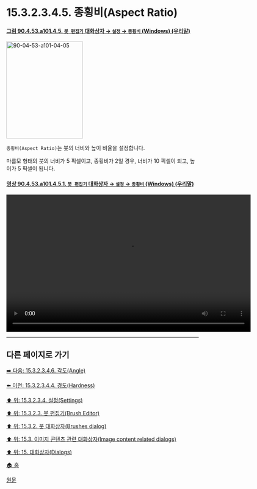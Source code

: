 # 15.3.2.3.4.5. 종횡비(Aspect Ratio)

<a id="90-04-53-a101-04-05"></a>

#### [그림 90.4.53.a101.4.5. `붓 편집기` 대화상자 → `설정` → `종횡비` (Windows) (우리말)](./90-04-0053-brush_editor.md#90-04-53-a101-04-05)
<img width="200" height="255" alt="90-04-53-a101-04-05" src="https://github.com/user-attachments/assets/090e8be9-9678-4658-89e5-3208c793cb04" />

`종횡비(Aspect Ratio)`는 붓의 너비와 높이 비율을 설정합니다.

마름모 형태의 붓의 너비가 5 픽셀이고, 종횡비가 2일 경우, 너비가 10 픽셀이 되고, 높이가 5 픽셀이 됩니다.

<a id="90-04-53-a101-04-05-01"></a>

#### [영상 90.4.53.a101.4.5.1. `붓 편집기` 대화상자 → `설정` → `종횡비` (Windows) (우리말)](./90-04-0053-brush_editor.md#90-04-53-a101-04-05-01)
<video controls="controls" width="640" height="360" src="https://github.com/user-attachments/assets/7dac9532-947e-480b-8b6d-ab96a820df92"></video>

***

## 다른 페이지로 가기

[➡️ 다음: 15.3.2.3.4.6. 각도(Angle)](./15-03-02-03-04-06-angle.md)

[⬅️ 이전: 15.3.2.3.4.4. 경도(Hardness)](./15-03-02-03-04-04-hardness.md)

[⬆️ 위: 15.3.2.3.4. 설정(Settings)](./15-03-02-03-04-00-settings.md)

[⬆️ 위: 15.3.2.3. 붓 편집기(Brush Editor)](./15-03-02-03-00-brush_editor.md)

[⬆️ 위: 15.3.2. 붓 대화상자(Brushes dialog)](./15-03-02-00-brushes-dialog.md)

[⬆️ 위: 15.3. 이미지 콘텐츠 관련 대화상자(Image content related dialogs)](./15-03-00-image-content-related-dialogs.md)

[⬆️ 위: 15. 대화상자(Dialogs)](./15-00-dialogs.md)

[🏠 홈](./00-home.md)

[원문](https://docs.gimp.org/2.10/ko/gimp-brush-dialog.html#gimp-brush-editor-dialog)